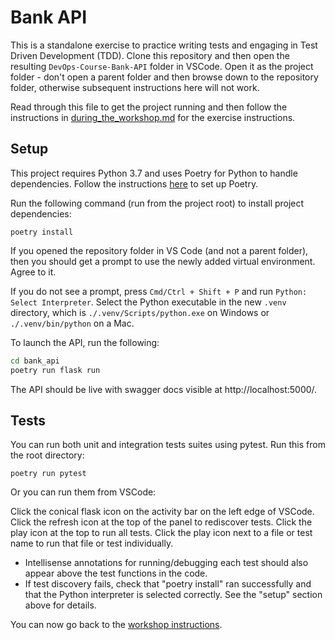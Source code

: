 # Bank API

This is a standalone exercise to practice writing tests and engaging in Test Driven Development (TDD). Clone this repository and then open the resulting `DevOps-Course-Bank-API` folder in VSCode. Open it as the project folder - don't open a parent folder and then browse down to the repository folder, otherwise subsequent instructions here will not work.

Read through this file to get the project running and then follow the instructions in [during_the_workshop.md](./during_the_workshop.md) for the exercise instructions.

## Setup

This project requires Python 3.7 and uses Poetry for Python to handle dependencies. Follow the instructions 
[here](https://python-poetry.org/docs/#installation) to set up Poetry.

Run the following command (run from the project root) to install project dependencies:

`poetry install`

If you opened the repository folder in VS Code (and not a parent folder), then you should get a prompt to use the newly added virtual environment. Agree to it.

If you do not see a prompt, press `Cmd/Ctrl + Shift + P` and run `Python: Select Interpreter`. Select the Python executable in the new `.venv` directory, which is `./.venv/Scripts/python.exe` on Windows or `./.venv/bin/python` on a Mac.

To launch the API, run the following:

```bash
cd bank_api
poetry run flask run
```

The API should be live with swagger docs visible at http://localhost:5000/.

## Tests

You can run both unit and integration tests suites using pytest. Run this from the root directory:

`poetry run pytest`

Or you can run them from VSCode:

Click the conical flask icon on the activity bar on the left edge of VSCode. Click the refresh icon at the top of the panel to rediscover tests. Click the play icon at the top to run all tests. Click the play icon next to a file or test name to run that file or test individually.
* Intellisense annotations for running/debugging each test should also appear above the test functions in the code.
* If test discovery fails, check that "poetry install" ran successfully and that the Python interpreter is selected correctly. See the "setup" section above for details.

You can now go back to the [workshop instructions](./during_the_workshop.md).
